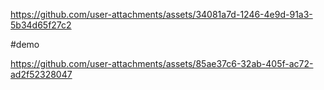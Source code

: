 https://github.com/user-attachments/assets/34081a7d-1246-4e9d-91a3-5b34d65f27c2


#demo

https://github.com/user-attachments/assets/85ae37c6-32ab-405f-ac72-ad2f52328047
